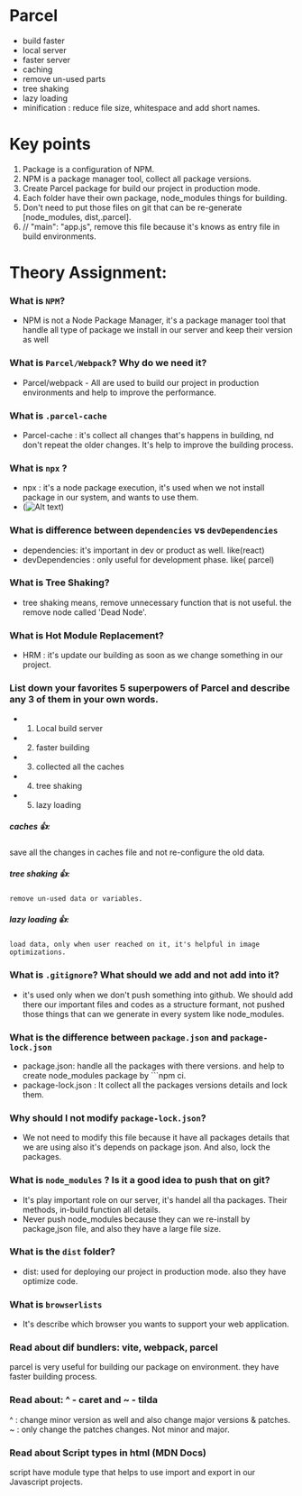 # Parcel

- build faster
- local server
- faster server
- caching
- remove un-used parts
- tree shaking
- lazy loading
- minification : reduce file size, whitespace and add short names.

# Key points

1. Package is a configuration of NPM.
2. NPM is a package manager tool, collect all package versions.
3. Create Parcel package for build our project in production mode.
4. Each folder have their own package, node_modules things for building.
5. Don't need to put those files on git that can be re-generate [node_modules, dist,.parcel].
6. // "main": "app.js", remove this file because it's knows as entry file in build environments.

# Theory Assignment:

### What is `NPM`?

- NPM is not a Node Package Manager, it's a package manager tool that handle all type of package we install in our server and keep their version as well

### What is `Parcel/Webpack`? Why do we need it?

- Parcel/webpack - All are used to build our project in production environments and help to improve the performance.

### What is `.parcel-cache`

- Parcel-cache : it's collect all changes that's happens in building, nd don't repeat the older changes. It's help to improve the building process.

### What is `npx` ?

- npx : it's a node package execution, it's used when we not install package in our system, and wants to use them.
- (![Alt text]())

### What is difference between `dependencies` vs `devDependencies`

- dependencies: it's important in dev or product as well. like(react)
- devDependencies : only useful for development phase. like( parcel)

### What is Tree Shaking?

- tree shaking means, remove unnecessary function that is not useful. the remove node called 'Dead Node'.

### What is Hot Module Replacement?

- HRM : it's update our building as soon as we change something in our project.

### List down your favorites 5 superpowers of Parcel and describe any 3 of them in your own words.

- 1. Local build server
- 2. faster building
- 3. collected all the caches
- 4. tree shaking
- 5. lazy loading

##### caches 👍:

save all the changes in caches file and not re-configure the old data.

##### tree shaking 👍:

    remove un-used data or variables.

##### lazy loading 👍:

    load data, only when user reached on it, it's helpful in image optimizations.

### What is `.gitignore`? What should we add and not add into it?

- it's used only when we don't push something into github. We should add there our important files and codes as a structure formant, not pushed those things that can we generate in every system like node_modules.

### What is the difference between `package.json` and `package-lock.json`

- package.json: handle all the packages with there versions. and help to create node_modules package by ```npm ci.
- package-lock.json : It collect all the packages versions details and lock them.

### Why should I not modify `package-lock.json`?

- We not need to modify this file because it have all packages details that we are using also it's depends on package json. And also, lock the packages.

### What is `node_modules` ? Is it a good idea to push that on git?

- It's play important role on our server, it's handel all tha packages. Their methods, in-build function all details.
- Never push node_modules because they can we re-install by package,json file, and also they have a large file size.

### What is the `dist` folder?

- dist: used for deploying our project in production mode. also they have optimize code.

### What is `browserlists`

- It's describe which browser you wants to support your web application.

### Read about dif bundlers: vite, webpack, parcel

parcel is very useful for building our package on environment.
they have faster building process.

### Read about: ^ - caret and ~ - tilda

^ : change minor version as well and also change major versions & patches.
~ : only change the patches changes. Not minor and major.

### Read about Script types in html (MDN Docs)

script have module type that helps to use import and export in our Javascript projects.
